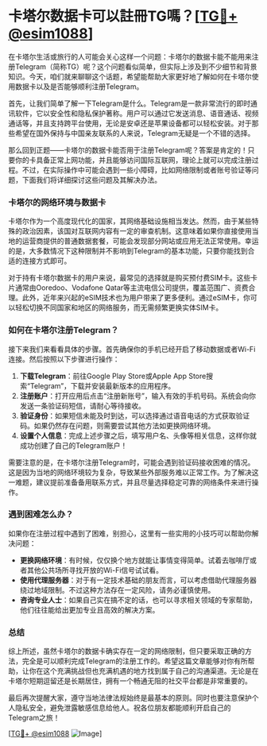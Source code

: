 # 卡塔尔数据卡可以註冊TG嗎？[[TG💪+ @esim1088](https://t.me/s/esim1088)]

在卡塔尔生活或旅行的人可能会关心这样一个问题：卡塔尔的数据卡能不能用来注册Telegram（简称TG）呢？这个问题看似简单，但实际上涉及到不少细节和背景知识。今天，咱们就来聊聊这个话题，希望能帮助大家更好地了解如何在卡塔尔使用数据卡以及是否能够顺利注册Telegram。

首先，让我们简单了解一下Telegram是什么。Telegram是一款非常流行的即时通讯软件，它以安全性和隐私保护著称。用户可以通过它发送消息、语音通话、视频通话等，并且支持跨平台使用，无论是安卓还是苹果设备都可以轻松安装。对于那些希望在国外保持与中国亲友联系的人来说，Telegram无疑是一个不错的选择。

那么回到正题——卡塔尔的数据卡能否用于注册Telegram呢？答案是肯定的！只要你的卡具备正常上网功能，并且能够访问国际互联网，理论上就可以完成注册过程。不过，在实际操作中可能会遇到一些小障碍，比如网络限制或者账号验证等问题，下面我们将详细探讨这些问题及其解决办法。

### 卡塔尔的网络环境与数据卡

卡塔尔作为一个高度现代化的国家，其网络基础设施相当发达。然而，由于某些特殊的政治因素，该国对互联网内容有一定的审查机制。这意味着如果你直接使用当地的运营商提供的普通数据套餐，可能会发现部分网站或应用无法正常使用。幸运的是，大多数情况下这种限制并不影响到Telegram的基本功能，只要你能找到合适的连接方式即可。

对于持有卡塔尔数据卡的用户来说，最常见的选择就是购买预付费SIM卡。这些卡片通常由Ooredoo、Vodafone Qatar等主流电信公司提供，覆盖范围广、资费合理。此外，近年来兴起的eSIM技术也为用户带来了更多便利。通过eSIM卡，你可以轻松切换不同国家和地区的网络服务，而无需频繁更换实体SIM卡。

### 如何在卡塔尔注册Telegram？

接下来我们来看看具体的步骤。首先确保你的手机已经开启了移动数据或者Wi-Fi连接。然后按照以下步骤进行操作：

1. **下载Telegram**：前往Google Play Store或Apple App Store搜索“Telegram”，下载并安装最新版本的应用程序。
2. **注册账户**：打开应用后点击“注册新账号”，输入有效的手机号码。系统会向你发送一条验证码短信，请耐心等待接收。
3. **验证身份**：如果短信未能及时到达，可以选择通过语音电话的方式获取验证码。如果仍然存在问题，则需要尝试其他方法如更换网络环境。
4. **设置个人信息**：完成上述步骤之后，填写用户名、头像等相关信息，这样你就成功创建了自己的Telegram账户！

需要注意的是，在卡塔尔注册Telegram时，可能会遇到验证码接收困难的情况。这是因为当地的网络环境较为复杂，导致某些外部服务难以正常工作。为了解决这一难题，建议提前准备备用联系方式，并且尽量选择稳定可靠的网络条件来进行操作。

### 遇到困难怎么办？

如果你在注册过程中遇到了困难，别担心，这里有一些实用的小技巧可以帮助你解决问题：

- **更换网络环境**：有时候，仅仅换个地方就能让事情变得简单。试着去咖啡厅或者其他公共场所寻找开放的Wi-Fi信号试试看。
- **使用代理服务器**：对于有一定技术基础的朋友而言，可以考虑借助代理服务器绕过地域限制。不过这种方法存在一定风险，请务必谨慎使用。
- **咨询专业人士**：如果自己实在搞不定的话，也可以寻求相关领域的专家帮助，他们往往能给出更加专业且高效的解决方案。

### 总结

综上所述，虽然卡塔尔的数据卡确实存在一定的网络限制，但只要采取正确的方法，完全是可以顺利完成Telegram的注册工作的。希望这篇文章能够对你有所帮助，让你在这个充满挑战但也充满机遇的地方找到属于自己的沟通渠道。无论是在卡塔尔短期逗留还是长期居住，拥有一个畅通无阻的社交平台都是非常重要的。

最后再次提醒大家，遵守当地法律法规始终是最基本的原则。同时也要注意保护个人隐私安全，避免泄露敏感信息给他人。祝各位朋友都能顺利开启自己的Telegram之旅！

[[TG💪+ @esim1088](https://t.me/s/esim1088) ![Image](https://i.postimg.cc/4NQfJmqS/Snipaste-2025-05-13-00-14-12.png)]